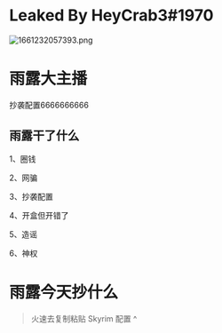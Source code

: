 # Leaked By HeyCrab3#1970
![1661232057393.png](https://img1.imgtp.com/2022/08/23/TKzv2Rvb.png)
# 雨露大主播
抄袭配置6666666666
## 雨露干了什么
1、圈钱

2、网骗

3、抄袭配置

4、开盒但开错了

5、造谣

6、神权

# 雨露今天抄什么
> 火速去复制粘贴 Skyrim 配置 ^

